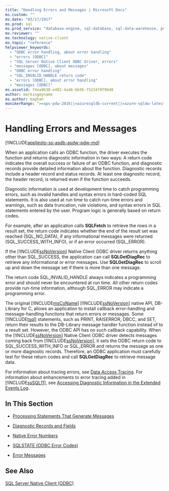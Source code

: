 ```yaml
---
title: "Handling Errors and Messages | Microsoft Docs"
ms.custom: ""
ms.date: "03/17/2017"
ms.prod: sql
ms.prod_service: "database-engine, sql-database, sql-data-warehouse, pdw"
ms.reviewer: ""
ms.technology: native-client
ms.topic: "reference"
helpviewer_keywords: 
  - "ODBC error handling, about error handling"
  - "errors [ODBC]"
  - "SQL Server Native Client ODBC driver, errors"
  - "messages [ODBC], about messages"
  - "ODBC error handling"
  - "SQL_INVALID_HANDLE return code"
  - "errors [ODBC], about error handling"
  - "messages [ODBC]"
ms.assetid: 74ea9630-e482-4a46-bb45-f5234f079b48
author: markingmyname
ms.author: maghan
monikerRange: ">=aps-pdw-2016||=azuresqldb-current||=azure-sqldw-latest||>=sql-server-2016||=sqlallproducts-allversions||>=sql-server-linux-2017||=azuresqldb-mi-current"
---
```

# Handling Errors and Messages
[!INCLUDE[appliesto-ss-asdb-asdw-pdw-md](../../includes/appliesto-ss-asdb-asdw-pdw-md.md)]

  When an application calls an ODBC function, the driver executes the function and returns diagnostic information in two ways: A return code indicates the overall success or failure of an ODBC function, and diagnostic records provide detailed information about the function. Diagnostic records include a header record and status records. At least one diagnostic record, the header record, is returned even if the function succeeds.  
  
 Diagnostic information is used at development time to catch programming errors, such as invalid handles and syntax errors in hard-coded SQL statements. It is also used at run time to catch run-time errors and warnings, such as data truncation, rule violations, and syntax errors in SQL statements entered by the user. Program logic is generally based on return codes.  
  
 For example, after an application calls **SQLFetch** to retrieve the rows in a result set, the return code indicates whether the end of the result set was reached (SQL_NO_DATA), if any informational messages were returned (SQL_SUCCESS_WITH_INFO), or if an error occurred (SQL_ERROR).  
  
 If the [!INCLUDE[ssNoVersion](../../includes/ssnoversion-md.md)] Native Client ODBC driver returns anything other than SQL_SUCCESS, the application can call **SQLGetDiagRec** to retrieve any informational or error messages. Use **SQLGetDiagRec** to scroll up and down the message set if there is more than one message.  
  
 The return code SQL_INVALID_HANDLE always indicates a programming error and should never be encountered at run time. All other return codes provide run-time information, although SQL_ERROR may indicate a programming error.  
  
 The original [!INCLUDE[msCoName](../../includes/msconame-md.md)] [!INCLUDE[ssNoVersion](../../includes/ssnoversion-md.md)] native API, DB-Library for C, allows an application to install callback error-handling and message-handling functions that return errors or messages. Some [!INCLUDE[tsql](../../includes/tsql-md.md)] statements, such as PRINT, RAISERROR, DBCC, and SET, return their results to the DB-Library message handler function instead of to a result set. However, the ODBC API has no such callback capability. When the [!INCLUDE[ssNoVersion](../../includes/ssnoversion-md.md)] Native Client ODBC driver detects messages coming back from [!INCLUDE[ssNoVersion](../../includes/ssnoversion-md.md)], it sets the ODBC return code to SQL_SUCCESS_WITH_INFO or SQL_ERROR and returns the message as one or more diagnostic records. Therefore, an ODBC application must carefully test for these return codes and call **SQLGetDiagRec** to retrieve message data.  
  
 For information about tracing errors, see [Data Access Tracing](https://go.microsoft.com/fwlink/?LinkId=125805). For information about enhancements to error tracing added in [!INCLUDE[ssSQL11](../../includes/sssql11-md.md)], see [Accessing Diagnostic Information in the Extended Events Log](../../relational-databases/native-client/features/accessing-diagnostic-information-in-the-extended-events-log.md).  
  
## In This Section  
  
-   [Processing Statements That Generate Messages](../../relational-databases/native-client-odbc-error-messages/processing-statements-that-generate-messages.md)  
  
-   [Diagnostic Records and Fields](../../relational-databases/native-client-odbc-error-messages/diagnostic-records-and-fields.md)  
  
-   [Native Error Numbers](../../relational-databases/native-client-odbc-error-messages/native-error-numbers.md)  
  
-   [SQLSTATE &#40;ODBC Error Codes&#41;](../../relational-databases/native-client-odbc-error-messages/sqlstate-odbc-error-codes.md)  
  
-   [Error Messages](../../relational-databases/native-client-odbc-error-messages/error-messages.md)  
  
## See Also  
 [SQL Server Native Client &#40;ODBC&#41;](../../relational-databases/native-client/odbc/sql-server-native-client-odbc.md)  
  
  
